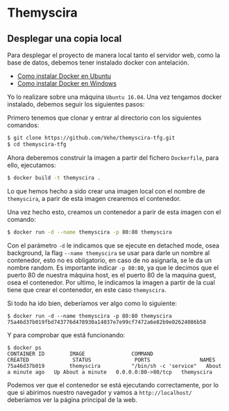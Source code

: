 # Themyscira

## Desplegar una copia local
Para desplegar el proyecto de manera local tanto el servidor web, como la base de datos, debemos tener instalado docker con antelación. 
- [Como instalar Docker en Ubuntu](https://docs.docker.com/install/linux/docker-ce/ubuntu/)
- [Como instalar Docker en Windows](https://docs.docker.com/docker-for-windows/install/)

Yo lo realizare sobre una máquina `Ubuntu 16.04`. 
Una vez tengamos docker instalado, debemos seguir los siguientes pasos:

Primero tenemos que clonar y entrar al directorio con los siguientes comandos:
```sh
$ git clone https://github.com/Vehe/themyscira-tfg.git
$ cd themyscira-tfg
```

Ahora deberemos construir la imagen a partir del fichero `Dockerfile`, para ello, ejecutamos:
```sh
$ docker build -t themyscira .
```
Lo que hemos hecho a sido crear una imagen local con el nombre de `themyscira`, a parir de esta imagen crearemos el contenedor.

Una vez hecho esto, creamos un contenedor a parir de esta imagen con el comando:
```sh
$ docker run -d --name themyscira -p 80:80 themyscira
```
Con el parámetro `-d` le indicamos que se ejecute en detached mode, osea background, la flag `--name themyscira` se usar para darle un nombre al contenedor, esto no es obligatorio, en caso de no asignarla, se le da un nombre random.
Es importante indicar `-p 80:80`, ya que le decimos que el puerto 80 de nuestra máquina host, es el puerto 80 de la maquina guest, osea el contenedor.
Por ultimo, le indicamos la imagen a partir de la cual tiene que crear el contenedor, en este caso `themyscira`.

Si todo ha ido bien, deberíamos ver algo como lo siguiente:
```
$ docker run -d --name themyscira -p 80:80 themyscira
75a46d37b019fbd743776d478930a14037e7e99cf7472a6e82b9e02624086b58
```

Y para comprobar que está funcionando:
```
$ docker ps
CONTAINER ID        IMAGE               COMMAND                  CREATED              STATUS              PORTS                NAMES
75a46d37b019        themyscira          "/bin/sh -c 'service"   About a minute ago   Up About a minute   0.0.0.0:80->80/tcp   themyscira
```

Podemos ver que el contenedor se está ejecutando correctamente, por lo que si abirimos nuestro navegador y vamos a `http://localhost/` deberíamos ver la página principal de la web.
